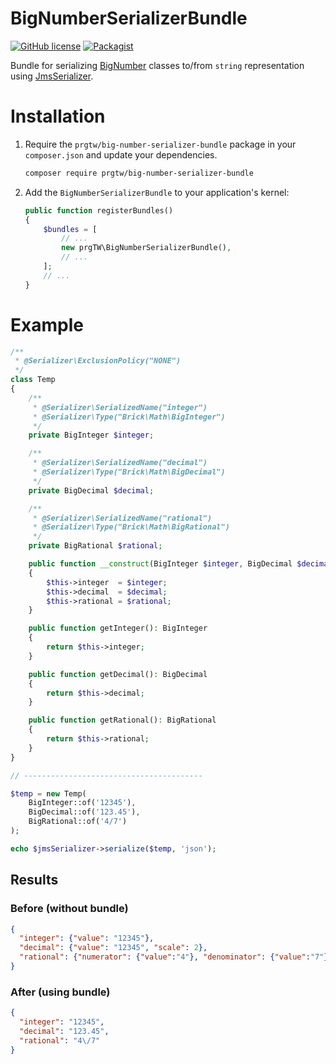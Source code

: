 # BigNumberSerializerBundle

[![GitHub license](https://img.shields.io/github/license/prgtw/big-number-serializer-bundle)](https://github.com/prgTW/big-number-serializer-bundle/blob/main/LICENSE)
[![Packagist](https://img.shields.io/packagist/v/prgtw/big-number-serializer-bundle)](https://packagist.org/packages/prgtw/big-number-serializer-bundle)

Bundle for serializing [BigNumber](https://github.com/brick/math) classes to/from `string` representation using [JmsSerializer](https://github.com/schmittjoh/serializer).

# Installation

1. Require the `prgtw/big-number-serializer-bundle` package in your `composer.json`
   and update your dependencies.
	
	```bash
	composer require prgtw/big-number-serializer-bundle
	```

2. Add the `BigNumberSerializerBundle` to your application's kernel:

	```php
	public function registerBundles()
	{
		$bundles = [
			// ...
			new prgTW\BigNumberSerializerBundle(),
			// ...
		];
		// ...
	}
	````
	
# Example

```php
/**
 * @Serializer\ExclusionPolicy("NONE")
 */
class Temp
{
	/**
	 * @Serializer\SerializedName("integer")
	 * @Serializer\Type("Brick\Math\BigInteger")
	 */
	private BigInteger $integer;

	/**
	 * @Serializer\SerializedName("decimal")
	 * @Serializer\Type("Brick\Math\BigDecimal")
	 */
	private BigDecimal $decimal;

	/**
	 * @Serializer\SerializedName("rational")
	 * @Serializer\Type("Brick\Math\BigRational")
	 */
	private BigRational $rational;

	public function __construct(BigInteger $integer, BigDecimal $decimal, BigRational $rational)
	{
		$this->integer  = $integer;
		$this->decimal  = $decimal;
		$this->rational = $rational;
	}

	public function getInteger(): BigInteger
	{
		return $this->integer;
	}

	public function getDecimal(): BigDecimal
	{
		return $this->decimal;
	}

	public function getRational(): BigRational
	{
		return $this->rational;
	}
}

// ----------------------------------------

$temp = new Temp(
	BigInteger::of('12345'),
	BigDecimal::of('123.45'),
	BigRational::of('4/7')
);

echo $jmsSerializer->serialize($temp, 'json');
```

## Results
### Before (without bundle)
```json
{
  "integer": {"value": "12345"},
  "decimal": {"value": "12345", "scale": 2},
  "rational": {"numerator": {"value":"4"}, "denominator": {"value":"7"}}
}
```

### After (using bundle)
```json
{
  "integer": "12345",
  "decimal": "123.45",
  "rational": "4\/7"
}
```
